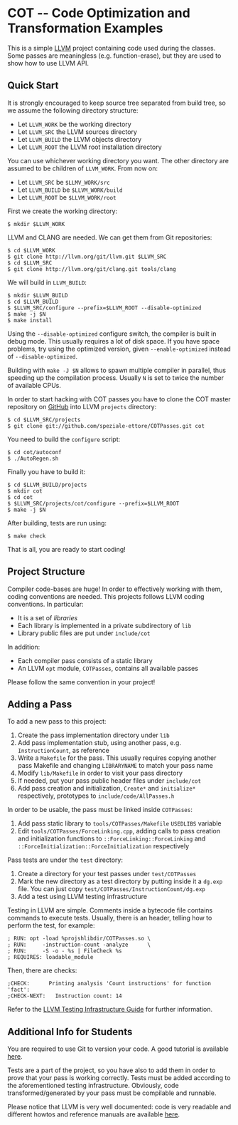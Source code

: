 
COT -- Code Optimization and Transformation Examples
====================================================

This is a simple [LLVM][www/llvm] project containing code used during the
classes. Some passes are meaningless (e.g. function-erase), but they are used to
show how to use LLVM API.

Quick Start
-----------

It is strongly encouraged to keep source tree separated from build tree, so we
assume the following directory structure:

* Let `LLVM_WORK` be the working directory
* Let `LLVM_SRC` the LLVM sources directory
* Let `LLVM_BUILD` the LLVM objects directory
* Let `LLVM_ROOT` the LLVM root installation directory

You can use whichever working directory you want. The other directory are
assumed to be children of `LLVM_WORK`. From now on:

* Let `LLVM_SRC` be `$LLMV_WORK/src`
* Let `LLVM_BUILD` be `$LLVM_WORK/build`
* Let `LLVM_ROOT` be `$LLVM_WORK/root`

First we create the working directory:

    $ mkdir $LLVM_WORK

LLVM and CLANG are needed. We can get them from Git repositories:

    $ cd $LLVM_WORK
    $ git clone http://llvm.org/git/llvm.git $LLVM_SRC
    $ cd $LLVM_SRC
    $ git clone http://llvm.org/git/clang.git tools/clang

We will build in `LLVM_BUILD`:

    $ mkdir $LLVM_BUILD
    $ cd $LLVM_BUILD
    $ $LLVM_SRC/configure --prefix=$LLVM_ROOT --disable-optimized
    $ make -j $N
    $ make install

Using the `--disable-optimized` configure switch, the compiler is built in debug
mode. This usually requires a lot of disk space. If you have space problems, try
using the optimized version, given `--enable-optimized` instead of
`--disable-optimized`.

Building with `make -J $N` allows to spawn multiple compiler in parallel, thus
speeding up the compilation process. Usually `N` is set to twice the number of
available CPUs.

In order to start hacking with COT passes you have to clone the COT master
repository on [GitHub][www/cotRepository] into LLVM `projects` directory:

    $ cd $LLVM_SRC/projects
    $ git clone git://github.com/speziale-ettore/COTPasses.git cot

You need to build the `configure` script:

    $ cd cot/autoconf
    $ ./AutoRegen.sh

Finally you have to build it:

    $ cd $LLVM_BUILD/projects
    $ mkdir cot
    $ cd cot
    $ $LLVM_SRC/projects/cot/configure --prefix=$LLVM_ROOT
    $ make -j $N

After building, tests are run using:

    $ make check

That is all, you are ready to start coding!

Project Structure
-----------------

Compiler code-bases are huge! In order to effectively working with them, coding
conventions are needed. This projects follows LLVM coding conventions. In
particular:

* It is a set of _libraries_
* Each library is implemented in a private subdirectory of `lib`
* Library public files are put under `include/cot`

In addition:

* Each compiler pass consists of a static library
* An LLVM `opt` module, `COTPasses`, contains all available passes

Please follow the same convention in your project!

Adding a Pass
-------------

To add a new pass to this project:

1. Create the pass implementation directory under `lib`
2. Add pass implementation stub, using another pass, e.g. `InstructionCount`, as
   reference
3. Write a `Makefile` for the pass. This usually requires copying another pass
   Makefile and changing `LIBRARYNAME` to match your pass name
4. Modify `lib/Makefile` in order to visit your pass directory
5. If needed, put your pass public header files under `include/cot`
6. Add pass creation and initialization, `Create*` and `initialize*`
   respectively, prototypes to `include/code/AllPasses.h`

In order to be usable, the pass must be linked inside `COTPasses`:

1. Add pass static library to `tools/COTPasses/Makefile` `USEDLIBS` variable
2. Edit `tools/COTPasses/ForceLinking.cpp`, adding calls to pass creation and
   initialization functions to `::ForceLinking::ForceLinking` and
   `::ForceInitialization::ForceInitialization` respectively

Pass tests are under the `test` directory:

1. Create a directory for your test passes under `test/COTPasses`
2. Mark the new directory as a test directory by putting inside it a `dg.exp`
   file. You can just copy `test/COTPasses/InstructionCount/dg.exp`
3. Add a test using LLVM testing infrastructure

Testing in LLVM are simple. Comments inside a bytecode file contains commands to
execute tests. Usually, there is an header, telling how to perform the test, for
example:

    ; RUN: opt -load %projshlibdir/COTPasses.so \
    ; RUN:     -instruction-count -analyze      \
    ; RUN:     -S -o - %s | FileCheck %s
    ; REQUIRES: loadable_module

Then, there are checks:

    ;CHECK:      Printing analysis 'Count instructions' for function 'fact':
    ;CHECK-NEXT:   Instruction count: 14

Refer to the [LLVM Testing Infrastructure Guide][www/llvmTest] for further
information.

Additional Info for Students
----------------------------

You are required to use Git to version your code. A good tutorial is available 
[here][www/proGit].

Tests are a part of the project, so you have also to add them in order to prove
that your pass is working correctly. Tests must be added according to the
aforementioned testing infrastructure. Obviously, code transformed/generated by
your pass must be compilable and runnable.

Please notice that LLVM is very well documented: code is very readable and
different howtos and reference manuals are available [here][www/llvmDoc].

[www/llvm]:          http://www.llvm.org
[www/llvmDoc]:       http://llvm.org/releases/3.0/docs/index.html
[www/llvmTest]:      http://llvm.org/releases/3.0/docs/TestingGuide.html
[www/proGit]:        http://progit.org/book
[www/cotRepository]: https://github.com/speziale-ettore/COTPasses
